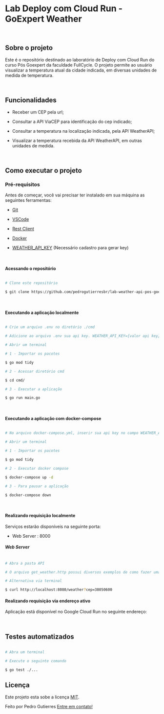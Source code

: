 # Lab Deploy com Cloud Run - GoExpert Weather 

 <br>

## Sobre o projeto
Este é o repositório destinado ao laboratório de Deploy com Cloud Run do curso Pós Goexpert da faculdade FullCycle. O projeto permite ao usuário visualizar a temperatura atual da cidade indicada, em diversas unidades de medida de temperatura.

   <br>

## Funcionalidades
- Receber um CEP pela url;
- Consultar a API ViaCEP para identificação do cep indicado;
- Consultar a temperatura na localização indicada, pela API WeatherAPI;
- Visualizar a temperatura recebida da API WeatherAPI, em outras unidades de medida.
  
   <br>

## Como executar o projeto

### Pré-requisitos
Antes de começar, você vai precisar ter instalado em sua máquina as seguintes ferramentas:
- [Git](https://git-scm.com)

- [VSCode](https://code.visualstudio.com/)

- [Rest Client](https://marketplace.visualstudio.com/items?itemName=humao.rest-client)

 - [Docker](https://www.docker.com/)

-  [WEATHER_API_KEY](https://www.weatherapi.com/) (Necessário cadastro para gerar key)

 <br>

#### Acessando o repositório
```bash

# Clone este repositório

$ git clone https://github.com/pedrogutierresbr/lab-weather-api-pos-goexpert.git

```

 <br>
  

#### Executando a aplicação localmente
```bash

# Crie um arquivo .env no diretório ./cmd

# Adicione ao arquivo .env sua api key. WEATHER_API_KEY={valor api key}

# Abrir um terminal

# 1 - Importar os pacotes

$ go mod tidy

# 2 - Acessar diretório cmd

$ cd cmd/

# 3 - Executar a aplicação

$ go run main.go

```

 <br>

#### Executando a aplicação com docker-compose
```bash

# No arquivo docker-compose.yml, inserir sua api key no campo WEATHER_API_KEY: "valor api key"

# Abrir um terminal

# 1 - Importar os pacotes

$ go mod tidy

# 2 - Executar docker compose

$ docker-compose up -d

# 3 - Para pausar a aplicação

$ docker-compose down

```

 <br>

#### Realizando requisição localmente
Serviços estarão disponíveis na seguinte porta:

- Web Server : 8000
 
##### Web Server
```bash

# Abra a pasta API

# O arquivo get_weather.http possui diversos exemplos de como fazer uma consulta via url do navegador

# Alternativa via terminal 

$ curl http://localhost:8080/weather?cep=38050600

```

#### Realizando requisição via endereço ativo
Aplicação está disponível no Google Cloud Run no seguinte endereço:


<br>

## Testes automatizados
```bash

# Abra um terminal

# Execute o seguinte comando

$ go test ./...

```

## Licença

Este projeto esta sobe a licença [MIT](./LICENSE).

Feito por Pedro Gutierres [Entre em contato!](https://www.linkedin.com/in/pedrogabrielgutierres/)